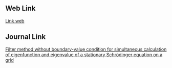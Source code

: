 ## Web Link

[Link web](https://faliqadlan.github.io/JavascriptFilter_0/)

## Journal Link

[Filter method without boundary-value condition for simultaneous calculation of eigenfunction and eigenvalue of a stationary Schrödinger equation on a grid](https://journals.aps.org/pre/abstract/10.1103/PhysRevE.96.033302#:~:text=The%20paper%20presents%20a%20method%20for%20simultaneous%20computation,packet%20at%20the%20rate%20comparable%20to%20%CE%B4%20function.)
